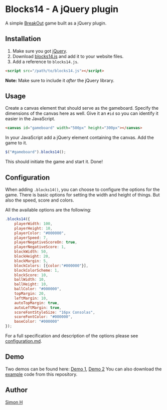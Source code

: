 # Blocks14 - A jQuery plugin

A simple [BreakOut]() game built as a jQuery plugin. 

## Installation

1. Make sure you got [jQuery](http://jquery.com/).
2. Download [blocks14.js](http://x3e.org:7990/projects/BTH/repos/blocks-14/browse/js/blocks14.js) and add it to your website files.
3. Add a reference to ```blocks14.js```.

```html
<script src="/path/to/blocks14.js"></script>
```

**Note:** Make sure to include it *after* the jQuery library.

## Usage

Create a canvas element that should serve as the gameboard. Specify the dimensions of the canvas here as well. Give it an ```#id``` so you can identify it easier in the JavaScript.

```html
<canvas id="gameboard" width="500px" height="300px"></canvas>
```

In your JavaScript add a jQuery element containing the canvas. Add the game to it.

```javascript
$("#gameboard").blocks14();
```

This should initiate the game and start it. Done!

## Configuration

When adding ```.blocks14()```, you can choose to configure the options for the game. There is basic options for setting the width and height of things. But also the speed, score and colors.

All the available options are the following:

```javascript
.blocks14({
	playerWidth: 100,
	playerHeight: 10,
	playerColor: "#000000",
	playerSpeed: 7,
	playerNegativeScoreOn: true,
	playerNegativeScore: 1,
	blockWidth: 50,
	blockHeight: 20,
	blockMargin: 5,
	blockColors: [{color:"#000000"}],
	blockColorScheme: 1,
	blockScore: 10,
	ballWidth: 10,
	ballHeight: 10,
	ballColor: "#000000",
	topMargin: 20,
	leftMargin: 10,
	autoTopMargin: true,
	autoLeftMargin: true,
	scoreFontStyleSize: "16px Consolas",
	scoreFontColor: "#000000", 
	baseColor: "#000000"
});
```

For a full specification and description of the options please see [configuration.md](https://github.com/simonibitar/blocks14/blob/master/configuration.md).

## Demo
 
Two demos can be found here: [Demo 1](http://www.student.bth.se/~sihf11/javascript/blocks14/demo1/), [Demo 2](http://www.student.bth.se/~sihf11/javascript/blocks14/demo2/)
You can also download the [example]() code from this repository.

## Author
[Simon H](https://github.com/simonibitar/)
